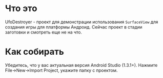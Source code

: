# Что это

UfoDestroyer - проект для демонстрации использования `SurfaceView` для создания игры для платформы Андроид. Сейчас проект в стадии заготовки и смотреть еще не на что.

# Как собирать

Убедитесь, что у вас актуальная версия Android Studio (1.3.1+). Нажмите File->New->Import Project, укажите папку с проектом.